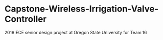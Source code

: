 # Capstone-Wireless-Irrigation-Valve-Controller
2018 ECE senior design project at Oregon State University for Team 16
